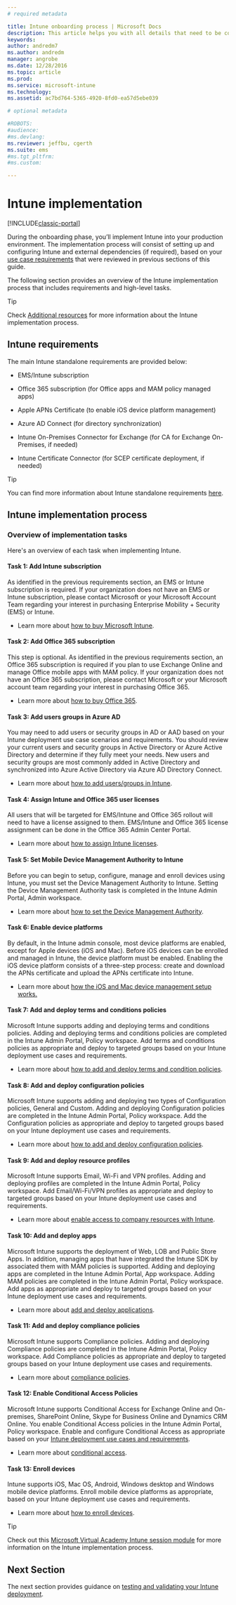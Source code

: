 ```yaml
---
# required metadata

title: Intune onboarding process | Microsoft Docs
description: This article helps you with all details that need to be considered when on-boarding Intune cloud-only solution into your environment.
keywords:
author: andredm7
ms.author: andredm
manager: angrobe
ms.date: 12/28/2016
ms.topic: article
ms.prod:
ms.service: microsoft-intune
ms.technology:
ms.assetid: ac7bd764-5365-4920-8fd0-ea57d5ebe039

# optional metadata

#ROBOTS:
#audience:
#ms.devlang:
ms.reviewer: jeffbu, cgerth
ms.suite: ems
#ms.tgt_pltfrm:
#ms.custom:

---
```


# Intune implementation

[!INCLUDE[classic-portal](../includes/classic-portal.md)]

During the onboarding phase, you’ll implement Intune into your production environment. The implementation process will consist of setting up and configuring Intune and external dependencies (if required), based on your [use case requirements](section-3-determine-use-case-requirements.md) that were reviewed in previous sections of this guide.

The following section provides an overview of the Intune implementation process that includes requirements and high-level tasks. 

>[!TIP] 
> Check [Additional resources](additional-resources.md) for more information about the Intune implementation process.

## Intune requirements

The main Intune standalone requirements are provided below:

-   EMS/Intune subscription

-   Office 365 subscription (for Office apps and MAM policy managed apps)

-   Apple APNs Certificate (to enable iOS device platform management)

-   Azure AD Connect (for directory synchronization)

-   Intune On-Premises Connector for Exchange (for CA for Exchange On-Premises, if needed)

-   Intune Certificate Connector (for SCEP certificate deployment, if needed)

>[!TIP] 
> You can find more information about Intune standalone requirements [here](https://docs.microsoft.com/intune/get-started/what-to-know-before-you-start-microsoft-intune).

## Intune implementation process

### Overview of implementation tasks

Here's an overview of each task when implementing Intune.

#### Task 1: Add Intune subscription

As identified in the previous requirements section, an EMS or Intune subscription is required. If your organization does not have an EMS or Intune subscription, please contact Microsoft or your Microsoft Account Team regarding your interest in purchasing Enterprise Mobility + Security (EMS) or Intune.

-   Learn more about [how to buy Microsoft Intune](https://www.microsoft.com/en-us/cloud-platform/microsoft-intune-pricing).

#### Task 2: Add Office 365 subscription

This step is optional. As identified in the previous requirements section, an Office 365 subscription is required if you plan to use Exchange Online and manage Office mobile apps with MAM policy. If your organization does not have an Office 365 subscription, please contact Microsoft or your Microsoft account team regarding your interest in purchasing Office 365.

-   Learn more about [how to buy Office 365](https://products.office.com/business/compare-office-365-for-business-plans).

#### Task 3: Add users groups in Azure AD

You may need to add users or security groups in AD or AAD based on your Intune deployment use case scenarios and requirements. You should review your current users and security groups in Active Directory or Azure Active Directory and determine if they fully meet your needs. New users and security groups are most commonly added in Active Directory and synchronized into Azure Active Directory via Azure AD Directory Connect.

-   Learn more about [how to add users/groups in Intune](https://docs.microsoft.com/intune/get-started/start-with-a-paid-subscription-to-microsoft-intune-step-3).

#### Task 4: Assign Intune and Office 365 user licenses

All users that will be targeted for EMS/Intune and Office 365 rollout will need to have a license assigned to them. EMS/Intune and Office 365 license assignment can be done in the Office 365 Admin Center Portal.

-   Learn more about [how to assign Intune licenses](https://docs.microsoft.com/intune/get-started/start-with-a-paid-subscription-to-microsoft-intune-step-4).

#### Task 5: Set Mobile Device Management Authority to Intune

Before you can begin to setup, configure, manage and enroll devices using Intune, you must set the Device Management Authority to Intune. Setting the Device Management Authority task is completed in the Intune Admin Portal, Admin workspace.

-   Learn more about [how to set the Device Management Authority](https://docs.microsoft.com/intune/deploy-use/prerequisites-for-enrollment#step-2-set-mdm-authority).

#### Task 6: Enable device platforms

By default, in the Intune admin console, most device platforms are enabled, except for Apple devices (iOS and Mac). Before iOS devices can be enrolled and managed in Intune, the device platform must be enabled. Enabling the iOS device platform consists of a three-step process: create and download the APNs certificate and upload the APNs certificate into Intune.

-   Learn more about [how the iOS and Mac device management setup works.](https://docs.microsoft.com/intune/deploy-use/set-up-ios-and-mac-management-with-microsoft-intune)

#### Task 7: Add and deploy terms and conditions policies

Microsoft Intune supports adding and deploying terms and conditions policies. Adding and deploying terms and conditions policies are completed in the Intune Admin Portal, Policy workspace. Add terms and conditions policies as appropriate and deploy to targeted groups based on your Intune deployment use cases and requirements.

-   Learn more about [how to add and deploy terms and condition policies](https://docs.microsoft.com/intune/deploy-use/terms-and-condition-policy-settings-in-microsoft-intune).

#### Task 8: Add and deploy configuration policies

Microsoft Intune supports adding and deploying two types of Configuration policies, General and Custom. Adding and deploying Configuration policies are completed in the Intune Admin Portal, Policy workspace. Add the Configuration policies as appropriate and deploy to targeted groups based on your Intune deployment use cases and requirements.

-   Learn more about [how to add and deploy configuration policies](https://docs.microsoft.com/intune/deploy-use/manage-settings-and-features-on-your-devices-with-microsoft-intune-policies).

#### Task 9: Add and deploy resource profiles

Microsoft Intune supports Email, Wi-Fi and VPN profiles. Adding and deploying profiles are completed in the Intune Admin Portal, Policy workspace. Add Email/Wi-Fi/VPN profiles as appropriate and deploy to targeted groups based on your Intune deployment use cases and requirements.

-   Learn more about [enable access to company resources with Intune](https://docs.microsoft.com/intune/deploy-use/enable-access-to-company-resources-with-microsoft-intune).

#### Task 10: Add and deploy apps

Microsoft Intune supports the deployment of Web, LOB and Public Store Apps. In addition, managing apps that have integrated the Intune SDK by associated them with MAM policies is supported. Adding and deploying apps are completed in the Intune Admin Portal, App workspace. Adding MAM policies are completed in the Intune Admin Portal, Policy workspace. Add apps as appropriate and deploy to targeted groups based on your Intune deployment use cases and requirements.

-   Learn more about [add and deploy applications](https://docs.microsoft.com/en-us/intune/deploy-use/deploy-apps).

#### Task 11: Add and deploy compliance policies

Microsoft Intune supports Compliance policies. Adding and deploying Compliance policies are completed in the Intune Admin Portal, Policy workspace. Add Compliance policies as appropriate and deploy to targeted groups based on your Intune deployment use cases and requirements.

-   Learn more about [compliance policies](https://docs.microsoft.com/intune/deploy-use/introduction-to-device-compliance-policies-in-microsoft-intune).

#### Task 12: Enable Conditional Access Policies

Microsoft Intune supports Conditional Access for Exchange Online and On-premises, SharePoint Online, Skype for Business Online and Dynamics CRM Online. You enable Conditional Access policies in the Intune Admin Portal, Policy workspace. Enable and configure Conditional Access as appropriate based on your [Intune deployment use cases and requirements](section-3-determine-use-case-requirements.md).

-   Learn more about [conditional access](https://docs.microsoft.com/intune/deploy-use/restrict-access-to-email-and-o365-services-with-microsoft-intune).

#### Task 13: Enroll devices

Intune supports iOS, Mac OS, Android, Windows desktop and Windows mobile device platforms. Enroll mobile device platforms as appropriate, based on your Intune deployment use cases and requirements.

-   Learn more about [how to enroll devices](https://docs.microsoft.com/intune/deploy-use/enroll-devices-in-microsoft-intune).

>[!TIP] 
> Check out this [Microsoft Virtual Academy Intune session module](https://mva.microsoft.com/training-courses/deploying-microsoft-enterprise-mobility-suite-16408?l=PPWNoZxvD_1404778676) for more information on the Intune implementation process.

## Next Section

The next section provides guidance on [testing and validating your Intune deployment](section-9-test-and-validation.md).
